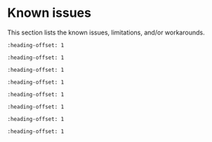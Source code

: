 # Known issues 

This section lists the known issues, limitations, and/or workarounds.

```{include} /release/known_issues/known_issue_new_project_wizard_compile_failure.md
:heading-offset: 1
```

```{include} /release/known_issues/known_issue_only_freertos_is_tested_for_rtos_support.md
:heading-offset: 1
```

```{include} /release/known_issues/known_issue_disabled_pairing_and_bonding_for_most_sensor_appli.md
:heading-offset: 1
```

```{include} /release/known_issues/known_issue_bluetooth_le.md
:heading-offset: 1
```

```{include} /release/known_issues/known_issue_other_limitations.md
:heading-offset: 1
```

```{include} /release/known_issues/latest_mcux_ide_24_9_25_cannot_support_multicore_compiling.md
:heading-offset: 1
```


```{include} ../../../../release/known_issues/examples_hello_world_ns_secure_faults_ns_and_secure_faults_trdc_ns_have_incorrect_library_path_in_gui_projects.md
:heading-offset: 1
```

```{include} ../../../../release/known_issues/known_issue_uart_junk_character_at_wakeup.md
:heading-offset: 1
```